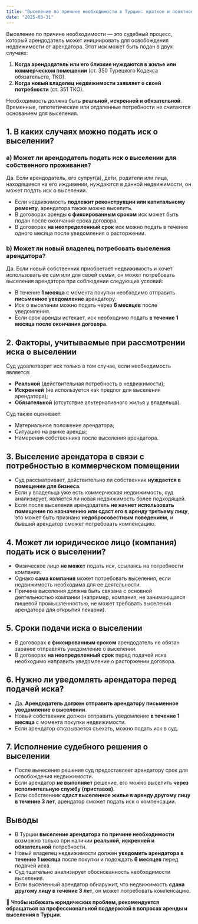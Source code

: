 ```yaml
---
title: "Выселение по причине необходимости в Турции: краткое и понятное руководство для граждан России"
date: "2025-03-31"
---
```


Выселение по причине необходимости — это судебный процесс, который арендодатель может инициировать для освобождения недвижимости от арендатора. Этот иск может быть подан в двух случаях:

1.  **Когда арендодатель или его близкие нуждаются в жилье или коммерческом помещении** (ст. 350 Турецкого Кодекса обязательств, ТКО).
2.  **Когда новый владелец недвижимости заявляет о своей потребности** (ст. 351 ТКО).

Необходимость должна быть **реальной, искренней и обязательной**. Временные, гипотетические или отдаленные потребности не считаются основанием для выселения.

## 1. В каких случаях можно подать иск о выселении?

### a) Может ли арендодатель подать иск о выселении для собственного проживания?

Да. Если арендодатель, его супруг(а), дети, родители или лица, находящиеся на его иждивении, нуждаются в данной недвижимости, он может подать иск о выселении.

- Если недвижимость **подлежит реконструкции или капитальному ремонту**, арендатора также можно выселить.
- В договорах аренды **с фиксированным сроком** иск может быть подан после окончания срока договора.
- В договорах **на неопределенный срок** иск можно подать в течение одного месяца после уведомления о расторжении.

### b) Может ли новый владелец потребовать выселения арендатора?

Да. Если новый собственник приобретает недвижимость и хочет использовать ее сам или для своей семьи, он может потребовать выселения арендатора при соблюдении следующих условий:

- В течение **1 месяца** с момента покупки необходимо отправить **письменное уведомление** арендатору.
- Иск о выселении можно подать через **6 месяцев** после уведомления.
- Если срок аренды истекает, иск необходимо подать **в течение 1 месяца после окончания договора**.

## 2. Факторы, учитываемые при рассмотрении иска о выселении

Суд удовлетворит иск только в том случае, если необходимость является:

- **Реальной** (действительная потребность в недвижимости);
- **Искренней** (не используется как предлог для выселения арендатора);
- **Обязательной** (отсутствие альтернативного жилья у владельца).

Суд также оценивает:

- Материальное положение арендатора;
- Ситуацию на рынке аренды;
- Намерения собственника после выселения арендатора.

## 3. Выселение арендатора в связи с потребностью в коммерческом помещении

- Суд рассматривает, действительно ли собственник **нуждается в помещении для бизнеса**.
- Если у владельца уже есть коммерческая недвижимость, суд анализирует, является ли новая недвижимость более подходящей.
- Если после выселения арендодатель **не начнет использовать помещение по назначению или сдаст его в аренду третьему лицу**, это может быть признано **недобросовестным поведением**, и бывший арендатор сможет потребовать компенсацию.

## 4. Может ли юридическое лицо (компания) подать иск о выселении?

- Физическое лицо **не может** подать иск, ссылаясь на потребности компании.
- Однако **сама компания** может потребовать выселения, если недвижимость необходима для ее деятельности.
- Причина выселения должна быть связана с основной деятельностью компании (например, компания, не занимающаяся пищевой промышленностью, не может требовать выселения арендатора для открытия пекарни).

## 5. Сроки подачи иска о выселении

- В договорах **с фиксированным сроком** арендодатель не обязан заранее отправлять уведомление о выселении.
- В договорах **на неопределенный срок** перед подачей иска необходимо направить уведомление о расторжении договора.

## 6. Нужно ли уведомлять арендатора перед подачей иска?

- Да. **Арендодатель должен отправить арендатору письменное уведомление о выселении**.
- Новый собственник должен отправить уведомление **в течение 1 месяца** с момента покупки недвижимости.
- Если арендатор отказывается съехать, можно подать иск в суд.

## 7. Исполнение судебного решения о выселении

- После вынесения решения суд предоставляет арендатору срок для освобождения недвижимости.
- Если арендатор **не выполняет** решение, его можно выселить **через исполнительную службу (приставов)**.
- Если собственник **сдаст выселенное жилье в аренду другому лицу в течение 3 лет**, арендатор сможет подать иск о компенсации.

## Выводы

- В Турции **выселение арендатора по причине необходимости** возможно только при наличии **реальной, искренней и обязательной** потребности.
- Новый владелец недвижимости должен **уведомить арендатора в течение 1 месяца** после покупки и подождать **6 месяцев** перед подачей иска.
- Суд тщательно анализирует обоснованность необходимости выселения.
- Если выселенный арендатор обнаружит, что недвижимость **сдана другому лицу в течение 3 лет**, он может потребовать компенсацию.

📌 **Чтобы избежать юридических проблем, рекомендуется обращаться за профессиональной поддержкой в вопросах аренды и выселения в Турции.**
